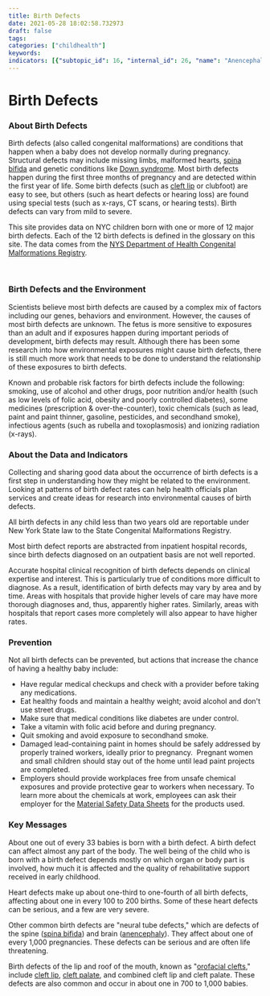 ```yaml
---
title: Birth Defects
date: 2021-05-28 18:02:58.732973
draft: false
tags: 
categories: ["childhealth"]
keywords: 
indicators: [{"subtopic_id": 16, "internal_id": 26, "name": "Anencephaly", "URL": "https://a816-dohbesp.nyc.gov/IndicatorPublic/VisualizationData.aspx?id=26,719b87,16,Summarize"}, {"subtopic_id": 16, "internal_id": 30, "name": "Cleft Lip with or without Cleft Palate ", "URL": "https://a816-dohbesp.nyc.gov/IndicatorPublic/VisualizationData.aspx?id=30,719b87,16,Summarize"}, {"subtopic_id": 16, "internal_id": 31, "name": "Cleft Palate without Cleft Lip ", "URL": "https://a816-dohbesp.nyc.gov/IndicatorPublic/VisualizationData.aspx?id=31,719b87,16,Summarize"}, {"subtopic_id": 16, "internal_id": 36, "name": "Down Syndrome / Trisomy 21 (Maternal Age < 35 Yrs)", "URL": "https://a816-dohbesp.nyc.gov/IndicatorPublic/VisualizationData.aspx?id=36,719b87,16,Summarize"}, {"subtopic_id": 16, "internal_id": 37, "name": "Down Syndrome / Trisomy 21 (Maternal Age 35 Yrs and Over)", "URL": "https://a816-dohbesp.nyc.gov/IndicatorPublic/VisualizationData.aspx?id=37,719b87,16,Summarize"}, {"subtopic_id": 16, "internal_id": 33, "name": "Gastroschisis ", "URL": "https://a816-dohbesp.nyc.gov/IndicatorPublic/VisualizationData.aspx?id=33,719b87,16,Summarize"}, {"subtopic_id": 16, "internal_id": 28, "name": "Hypoplastic Left Heart Syndrome ", "URL": "https://a816-dohbesp.nyc.gov/IndicatorPublic/VisualizationData.aspx?id=28,719b87,16,Summarize"}, {"subtopic_id": 16, "internal_id": 32, "name": "Hypospadias ", "URL": "https://a816-dohbesp.nyc.gov/IndicatorPublic/VisualizationData.aspx?id=32,719b87,16,Summarize"}, {"subtopic_id": 16, "internal_id": 35, "name": "Lower Limb Deficiencies", "URL": "https://a816-dohbesp.nyc.gov/IndicatorPublic/VisualizationData.aspx?id=35,719b87,16,Summarize"}, {"subtopic_id": 16, "internal_id": 27, "name": "Spina Bifida (without Anencephaly)", "URL": "https://a816-dohbesp.nyc.gov/IndicatorPublic/VisualizationData.aspx?id=27,719b87,16,Summarize"}, {"subtopic_id": 16, "internal_id": 101, "name": "Tetralogy of Fallot", "URL": "https://a816-dohbesp.nyc.gov/IndicatorPublic/VisualizationData.aspx?id=101,719b87,16,Summarize"}, {"subtopic_id": 16, "internal_id": 29, "name": "Transposition of the Great Arteries (Vessels) ", "URL": "https://a816-dohbesp.nyc.gov/IndicatorPublic/VisualizationData.aspx?id=29,719b87,16,Summarize"}, {"subtopic_id": 16, "internal_id": 34, "name": "Upper Limb Deficiencies", "URL": "https://a816-dohbesp.nyc.gov/IndicatorPublic/VisualizationData.aspx?id=34,719b87,16,Summarize"}]
---
```

# Birth Defects
### About Birth Defects




Birth defects (also called congenital malformations) are conditions that happen when a baby does not develop normally during pregnancy. Structural defects may include missing limbs, malformed hearts, [spina bifida](http://a816-dohbesp.nyc.gov/IndicatorPublic/Glossary.aspx#Spina_Bifida) and genetic conditions like [Down syndrome](http://a816-dohbesp.nyc.gov/IndicatorPublic/Glossary.aspx#Down_Syndrome). Most birth defects happen during the first three months of pregnancy and are detected within the first year of life. Some birth defects (such as [cleft lip](http://a816-dohbesp.nyc.gov/IndicatorPublic/Glossary.aspx#Cleft_Lip) or clubfoot) are easy to see, but others (such as heart defects or hearing loss) are found using special tests (such as x-rays, CT scans, or hearing tests). Birth defects can vary from mild to severe.


This site provides data on NYC children born with one or more of 12 major birth defects. Each of the 12 birth defects is defined in the glossary on this site. The data comes from the [NYS Department of Health Congenital Malformations Registry](http://www.health.state.ny.us/diseases/congenital_malformations/cmrhome.htm).


 

### Birth Defects and the Environment

  
Scientists believe most birth defects are caused by a complex mix of factors including our genes, behaviors and environment. However, the causes of most birth defects are unknown. The fetus is more sensitive to exposures than an adult and if exposures happen during important periods of development, birth defects may result. Although there has been some research into how environmental exposures might cause birth defects, there is still much more work that needs to be done to understand the relationship of these exposures to birth defects.  
  
Known and probable risk factors for birth defects include the following: smoking, use of alcohol and other drugs, poor nutrition and/or health (such as low levels of folic acid, obesity and poorly controlled diabetes), some medicines (prescription & over-the-counter), toxic chemicals (such as lead, paint and paint thinner, gasoline, pesticides, and secondhand smoke), infectious agents (such as rubella and toxoplasmosis) and ionizing radiation (x-rays).   
  


### About the Data and Indicators

  
Collecting and sharing good data about the occurrence of birth defects is a first step in understanding how they might be related to the environment. Looking at patterns of birth defect rates can help health officials plan services and create ideas for research into environmental causes of birth defects.  
  
All birth defects in any child less than two years old are reportable under New York State law to the State Congenital Malformations Registry.   
  
Most birth defect reports are abstracted from inpatient hospital records, since birth defects diagnosed on an outpatient basis are not well reported.   
  
Accurate hospital clinical recognition of birth defects depends on clinical expertise and interest. This is particularly true of conditions more difficult to diagnose. As a result, identification of birth defects may vary by area and by time. Areas with hospitals that provide higher levels of care may have more thorough diagnoses and, thus, apparently higher rates. Similarly, areas with hospitals that report cases more completely will also appear to have higher rates.  
  


### Prevention




Not all birth defects can be prevented, but actions that increase the chance of having a healthy baby include:


* Have regular medical checkups and check with a provider before taking any medications.
* Eat healthy foods and maintain a healthy weight; avoid alcohol and don't use street drugs.
* Make sure that medical conditions like diabetes are under control.
* Take a vitamin with folic acid before and during pregnancy.
* Quit smoking and avoid exposure to secondhand smoke.
* Damaged lead-containing paint in homes should be safely addressed by properly trained workers, ideally prior to pregnancy.  Pregnant women and small children should stay out of the home until lead paint projects are completed.
* Employers should provide workplaces free from unsafe chemical exposures and provide protective gear to workers when necessary. To learn more about the chemicals at work, employees can ask their employer for the [Material Safety Data Sheets](http://a816-dohbesp.nyc.gov/IndicatorPublic/Glossary.aspx#Material_Safety_Data_Sheets) for the products used.

### Key Messages

  
About one out of every 33 babies is born with a birth defect. A birth defect can affect almost any part of the body. The well being of the child who is born with a birth defect depends mostly on which organ or body part is involved, how much it is affected and the quality of rehabilitative support received in early childhood.   
  
Heart defects make up about one-third to one-fourth of all birth defects, affecting about one in every 100 to 200 births. Some of these heart defects can be serious, and a few are very severe.   
  
Other common birth defects are "neural tube defects," which are defects of the spine ([spina bifida](http://a816-dohbesp.nyc.gov/IndicatorPublic/Glossary.aspx#Spina_Bifida)) and brain ([anencephaly](http://a816-dohbesp.nyc.gov/IndicatorPublic/Glossary.aspx#Anencephaly)). They affect about one of every 1,000 pregnancies. These defects can be serious and are often life threatening.   
  
Birth defects of the lip and roof of the mouth, known as "[orofacial clefts](http://a816-dohbesp.nyc.gov/IndicatorPublic/Glossary.aspx#Orofacial_clefts)," include [cleft lip](http://a816-dohbesp.nyc.gov/IndicatorPublic/Glossary.aspx#Cleft_Lip), [cleft palate](http://a816-dohbesp.nyc.gov/IndicatorPublic/Glossary.aspx#Cleft_Palate), and combined cleft lip and cleft palate. These defects are also common and occur in about one in 700 to 1,000 babies.   
  



